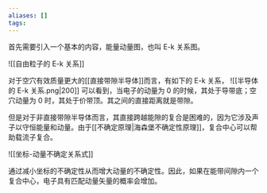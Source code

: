```yaml
---
aliases: []
tags:
---
```

首先需要引入一个基本的内容，能量动量图，也叫 E-k 关系图。

![[自由粒子的 E-k 关系]]

对于空穴有效质量更大的[[直接带隙半导体]]而言，有如下的 E-k 关系，
![[半导体的 E-k 关系.png|200]]
可以看到，当电子的动量为 0 的时候，其处于导带底；空穴动量为 0 时，其处于价带顶。其之间的直接距离就是带隙。

但是对于非直接带隙半导体而言，其直接跨越能隙的复合是困难的，因为它涉及声子以守恒能量和动量。由于[[不确定原理|海森堡不确定性原理]]，复合中心可以帮助载流子复合。

![[坐标-动量不确定关系式]]

通过减小坐标的不确定性从而增大动量的不确定性。因此，如果在能带间隙内一个复合中心，电子具有匹配动量矢量的概率会增加。
